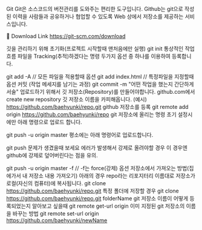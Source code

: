 Git
Git은 소스코드의 버전관리를 도와주는 편리한 도구입니다. Github는 git으로 작성된 이력을 사람들과 공유하거나 협업할 수 있도록 Web 상에서 저장소를 제공하는 서비스입니다.

🔗 Download Link https://git-scm.com/download

깃을 관리하기 위해 초기화(프로젝트 시작할때 맨처음에만 실행)
git init
통상적인 작업흐름
파일을 Tracking(추적)하겠다는 명령
두가지 옵션 중 하나를 이용하여 등록합니다.

git add -A // 모든 파일을 적용할때 옵션
git add index.html // 특정파일을 지정할때 옵션
커밋 (작업 메세지를 남기는 과정)
git commit -m "어떤 작업을 했는지 간단하게 서술"
업로드하기 위해서 깃 저장소(Repository)를 만들어야합니다.
github.com에서 create new repository
깃 저장소 이름을 카피해옵니다.
(예시) https://github.com/baehyunki/repo.git
github 저장소를 등록
git remote add origin https://github.com/baehyunki/repo
git 저장소에 올리는 명령
초기 설정시에만 아래 명령으로 업로드 합니다.

git push -u origin master
평소에는 아래 명령어로 업로드합니다.

git push
문제가 생겼을때 보세요
에러가 발생해서 강제로 올려야할 경우
이 경우엔 github에 강제로 덮어버린다는 점을 유의.

git push -u origin master -f // -f는 force(강제) 옵션
저장소에서 가져오는 방법(집에가서 내 저장소 내용 가져오기)
아래의 경우 repo라는 리포지터리 이름대로 저장소가 로컬(자신의 컴퓨터)에 복사됩니다.
git clone https://github.com/baehyunki/repo.git
특정 폴더에 저장할 경우
git clone https://github.com/baehyunki/repo.git folderName
git 저장소 이름이 어떻게 등록되었는지 알아보고 싶을때
git remote get-url origin
이미 지정된 git 저장소의 이름을 바꾸는 방법
git remote set-url origin https://github.com/baehyunki/newName